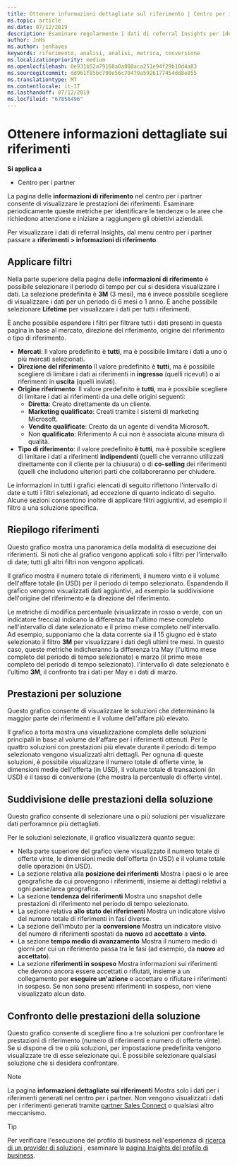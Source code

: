 ```yaml
---
title: Ottenere informazioni dettagliate sul riferimento | Centro per i partner
ms.topic: article
ms.date: 07/12/2019
description: Esaminare regolarmente i dati di referral Insights per identificare le tendenze o le aree che richiedono attenzione e iniziare a raggiungere gli obiettivi aziendali.
author: JnHs
ms.author: jenhayes
keywords: riferimento, analisi, analisi, metrica, conversione
ms.localizationpriority: medium
ms.openlocfilehash: 0e931b52a79168a0a808aca251e94f29b10d4a83
ms.sourcegitcommit: dd961f85bc790e56c70479a5926177454dd8e855
ms.translationtype: MT
ms.contentlocale: it-IT
ms.lasthandoff: 07/12/2019
ms.locfileid: "67856496"
---
```

# <a name="get-referral-insights"></a>Ottenere informazioni dettagliate sui riferimenti

**Si applica a**

- Centro per i partner

La pagina delle **informazioni di riferimento** nel centro per i partner consente di visualizzare le prestazioni dei riferimenti. Esaminare periodicamente queste metriche per identificare le tendenze o le aree che richiedono attenzione e iniziare a raggiungere gli obiettivi aziendali.

Per visualizzare i dati di referral Insights, dal menu centro per i partner passare a **riferimenti > informazioni di riferimento**.

## <a name="apply-filters"></a>Applicare filtri

Nella parte superiore della pagina delle **informazioni di riferimento** è possibile selezionare il periodo di tempo per cui si desidera visualizzare i dati. La selezione predefinita è **3M** (3 mesi), ma è invece possibile scegliere di visualizzare i dati per un periodo di 6 mesi o 1 anno. È anche possibile selezionare **Lifetime** per visualizzare i dati per tutti i riferimenti.

È anche possibile espandere i filtri per filtrare tutti i dati presenti in questa pagina in base al mercato, direzione del riferimento, origine del riferimento o tipo di riferimento.
- **Mercati**: Il valore predefinito è **tutti**, ma è possibile limitare i dati a uno o più mercati selezionati.
- **Direzione del riferimento** Il valore predefinito è **tutti**, ma è possibile scegliere di limitare i dati ai riferimenti in **ingresso** (quelli ricevuti) o ai riferimenti in **uscita** (quelli inviati).
- **Origine riferimento**: Il valore predefinito è **tutti**, ma è possibile scegliere di limitare i dati ai riferimenti da una delle origini seguenti:
  - **Diretta**: Creato direttamente da un cliente.
  - **Marketing qualificato**: Creati tramite i sistemi di marketing Microsoft.
  - **Vendite qualificate**: Creato da un agente di vendita Microsoft.
  - Non **qualificato**: Riferimento A cui non è associata alcuna misura di qualità.
- **Tipo di riferimento**: il valore predefinito **è tutti**, ma è possibile scegliere di limitare i dati a riferimenti **indipendenti** (quelli che verranno utilizzati direttamente con il cliente per la chiusura) o di **co-selling** dei riferimenti (quelli che includono ulteriori parti che collaboreranno per chiudere.

Le informazioni in tutti i grafici elencati di seguito riflettono l'intervallo di date e tutti i filtri selezionati, ad eccezione di quanto indicato di seguito. Alcune sezioni consentono inoltre di applicare filtri aggiuntivi, ad esempio il filtro a una soluzione specifica.

## <a name="referrals-summary"></a>Riepilogo riferimenti

Questo grafico mostra una panoramica della modalità di esecuzione dei riferimenti. Si noti che al grafico vengono applicati solo i filtri per l'intervallo di date; tutti gli altri filtri non vengono applicati. 

Il grafico mostra il numero totale di riferimenti, il numero vinto e il volume dell'affare totale (in USD) per il periodo di tempo selezionato. Espandendo il grafico vengono visualizzati dati aggiuntivi, ad esempio la suddivisione dell'origine del riferimento e la direzione del riferimento. 

Le metriche di modifica percentuale (visualizzate in rosso o verde, con un indicatore freccia) indicano la differenza tra l'ultimo mese completo nell'intervallo di date selezionato e il primo mese completo nell'intervallo. Ad esempio, supponiamo che la data corrente sia il 15 giugno ed è stato selezionato il filtro **3M** per visualizzare i dati degli ultimi tre mesi. In questo caso, queste metriche indicheranno la differenza tra May (l'ultimo mese completo del periodo di tempo selezionato) e marzo (il primo mese completo del periodo di tempo selezionato). l'intervallo di date selezionato è l'ultimo **3M**, il confronto tra i dati per May e i dati di marzo.

## <a name="performance-by-solution"></a>Prestazioni per soluzione

Questo grafico consente di visualizzare le soluzioni che determinano la maggior parte dei riferimenti e il volume dell'affare più elevato.

Il grafico a torta mostra una visualizzazione completa delle soluzioni principali in base al volume dell'affare per i riferimenti ottenuti. Per le quattro soluzioni con prestazioni più elevate durante il periodo di tempo selezionato vengono visualizzati altri dettagli. Per ognuna di queste soluzioni, è possibile visualizzare il numero totale di offerte vinte, le dimensioni medie dell'offerta (in USD), il volume totale di transazioni (in USD) e il tasso di conversione (che mostra la percentuale di offerte vinte).

## <a name="solution-performance-breakdown"></a>Suddivisione delle prestazioni della soluzione

Questo grafico consente di selezionare una o più soluzioni per visualizzare dati perforamnce più dettagliati.

Per le soluzioni selezionate, il grafico visualizzerà quanto segue:
- Nella parte superiore del grafico viene visualizzato il numero totale di offerte vinte, le dimensioni medie dell'offerta (in USD) e il volume totale delle operazioni (in USD).
- La sezione relativa alla **posizione dei riferimenti** Mostra i paesi o le aree geografiche da cui provengono i riferimenti, insieme ai dettagli relativi a ogni paese/area geografica.
- La sezione **tendenza dei riferimenti** Mostra uno snapshot delle prestazioni di riferimento nel periodo di tempo selezionato.
- La sezione relativa **allo stato dei riferimenti** Mostra un indicatore visivo del numero totale di riferimenti in fasi diverse.
- La sezione dell'imbuto per la **conversione** Mostra un indicatore visivo del numero di riferimenti spostati da **nuovo** ad **accettato** a **vinto**.
- La sezione **tempo medio di avanzamento** Mostra il numero medio di giorni per cui un riferimento passa tra le fasi (ad esempio, da **nuovo** ad **accettato**).
- La sezione **riferimenti in sospeso** Mostra informazioni sui riferimenti che devono ancora essere accettati o rifiutati, insieme a un collegamento per **eseguire un'azione** e accettare o rifiutare i riferimenti in sospeso. Se non sono presenti riferimenti in sospeso, non viene visualizzato alcun dato.

## <a name="solution-performance-comparison"></a>Confronto delle prestazioni della soluzione

Questo grafico consente di scegliere fino a tre soluzioni per confrontare le prestazioni di riferimento (numero di riferimenti e numero di offerte vinte). Se si dispone di tre o più soluzioni, per impostazione predefinita vengono visualizzate tre di esse selezionate qui. È possibile selezionare qualsiasi soluzione che si desidera confrontare.

> [!NOTE]
> La pagina **informazioni dettagliate sui riferimenti** Mostra solo i dati per i riferimenti generati nel centro per i partner. Non vengono visualizzati i dati per i riferimenti generati tramite [partner Sales Connect](https://support.microsoft.com/help/3170447/learn-to-use-partner-center-sales-connect) o qualsiasi altro meccanismo.

> [!TIP]
> Per verificare l'esecuzione del profilo di business nell'esperienza di [ricerca di un provider di soluzioni](https://www.microsoft.com/solution-providers/home) , esaminare la [pagina Insights del profilo di business](analyze-your-marketing-profile.md).

